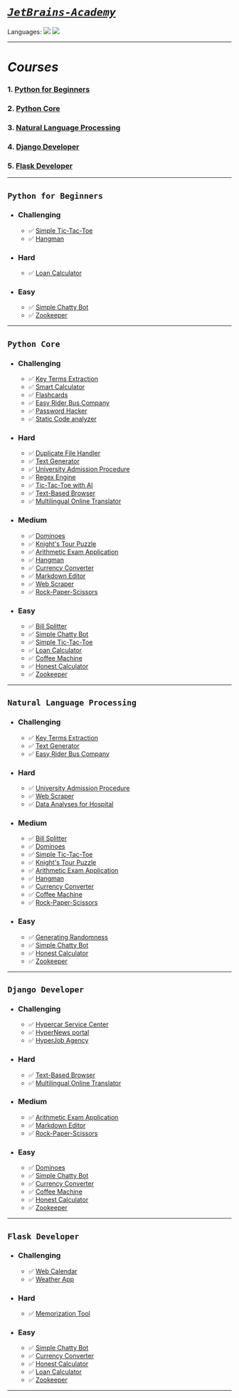 # [_`JetBrains-Academy`_](https://hyperskill.org/)
Languages: ![](https://img.shields.io/badge/Python-3.10.0-blue) ![](https://img.shields.io/badge/HTML-5-red)
_____________________
# _Courses_
### 1. [**Python for Beginners**](#Python-for-Beginners)
### 2. [**Python Core**](#Python-Core)
### 3. [**Natural Language Processing**](#Natural-Language-Processing)
### 4. [**Django Developer**](#Django-Developer)
### 5. [**Flask Developer**](#Flask-Developer)
_____________________
## `Python for Beginners`
* ### Challenging
  - :white_check_mark: [Simple Tic-Tac-Toe](Python%20Core/Simple%20Tic-Tac-Toe)
  - :white_check_mark: [Hangman](Python%20Core/Hangman)
* ### Hard
  - :white_check_mark: [Loan Calculator](Python%20Core/Loan%20Calculator)
* ### Easy
  - :white_check_mark: [Simple Chatty Bot](Python%20Core/Simple%20Chatty%20Bot)
  - :white_check_mark: [Zookeeper](Python%20Core/Zookeeper)
_______________________________
## `Python Core`
* ### Challenging
  - :white_check_mark: [Key Terms Extraction](Python%20Core/Key%20Terms%20Extraction)
  - :white_check_mark: [Smart Calculator](Python%20Core/Smart%20Calculator)
  - :white_check_mark: [Flashcards](Python%20Core/Flashcards)
  - :white_check_mark: [Easy Rider Bus Company](Python%20Core/Easy%20Rider%20Bus%20Company)
  - :white_check_mark: [Password Hacker](Python%20Core/Password%20Hacker)
  - :white_check_mark: [Static Code analyzer](Python%20Core/Static%20Code%20Analyzer)
* ### Hard
  - :white_check_mark: [Duplicate File Handler](Python%20Core/Duplicate%20File%20Handler)
  - :white_check_mark: [Text Generator](Python%20Core/Text%20Generator)
  - :white_check_mark: [University Admission Procedure](Python%20Core/University%20Admission%20Procedure)
  - :white_check_mark: [Regex Engine](Python%20Core/Regex%20Engine)
  - :white_check_mark: [Tic-Tac-Toe with AI](Python%20Core/Tic-Tac-Toe%20with%20AI)
  - :white_check_mark: [Text-Based Browser](Python%20Core/Text-Based%20Browser)
  - :white_check_mark: [Multilingual Online Translator](Python%20Core/Multilingual%20Online%20Translator)
* ### Medium
  - :white_check_mark: [Dominoes](Python%20Core/Dominoes)
  - :white_check_mark: [Knight's Tour Puzzle](Python%20Core/Knight's%20Tour%20Puzzle)
  - :white_check_mark: [Arithmetic Exam Application](Python%20Core/Arithmetic%20Exam%20Application)
  - :white_check_mark: [Hangman](Python%20Core/Hangman)
  - :white_check_mark: [Currency Converter](Python%20Core/Currency%20Converter)
  - :white_check_mark: [Markdown Editor](Python%20Core/Markdown%20Editor)
  - :white_check_mark: [Web Scraper](Python%20Core/Web%20Scraper)
  - :white_check_mark: [Rock-Paper-Scissors](Python%20Core/Rock-Paper-Scissors)
* ### Easy
  - :white_check_mark: [Bill Splitter](Python%20Core/Bill%20Splitter)
  - :white_check_mark: [Simple Chatty Bot](Python%20Core/Simple%20Chatty%20Bot)
  - :white_check_mark: [Simple Tic-Tac-Toe](Python%20Core/Simple%20Tic-Tac-Toe)
  - :white_check_mark: [Loan Calculator](Python%20Core/Loan%20Calculator)
  - :white_check_mark: [Coffee Machine](Python%20Core/Coffee%20Machine)
  - :white_check_mark: [Honest Calculator](Natural%20Language%20Processing/Honest%20Calculator)
  - :white_check_mark: [Zookeeper](Python%20Core/Zookeeper)
_______________________________
  ## `Natural Language Processing`
* ### Challenging
  - :white_check_mark: [Key Terms Extraction](Python%20Core/Key%20Terms%20Extraction)
  - :white_check_mark: [Text Generator](Python%20Core/Text%20Generator)
  - :white_check_mark: [Easy Rider Bus Company](Python%20Core/Easy%20Rider%20Bus%20Company)
* ### Hard
  - :white_check_mark: [University Admission Procedure](Python%20Core/University%20Admission%20Procedure)
  - :white_check_mark: [Web Scraper](Python%20Core/Web%20Scraper)
  - :white_check_mark: [Data Analyses for Hospital](Natural%20Language%20Processing/Data%20Analysis%20for%20Hospitals)
* ### Medium
  - :white_check_mark: [Bill Splitter](Python%20Core/Bill%20Splitter)
  - :white_check_mark: [Dominoes](Python%20Core/Dominoes)
  - :white_check_mark: [Simple Tic-Tac-Toe](Python%20Core/Simple%20Tic-Tac-Toe)
  - :white_check_mark: [Knight's Tour Puzzle](Python%20Core/Knight's%20Tour%20Puzzle)
  - :white_check_mark: [Arithmetic Exam Application](Python%20Core/Arithmetic%20Exam%20Application)
  - :white_check_mark: [Hangman](Python%20Core/Hangman)
  - :white_check_mark: [Currency Converter](Python%20Core/Currency%20Converter)
  - :white_check_mark: [Coffee Machine](Python%20Core/Coffee%20Machine)
  - :white_check_mark: [Rock-Paper-Scissors](Python%20Core/Rock-Paper-Scissors)
* ### Easy
  - :white_check_mark: [Generating Randomness](Natural%20Language%20Processing/Generating%20Randomness)
  - :white_check_mark: [Simple Chatty Bot](Python%20Core/Simple%20Chatty%20Bot)
  - :white_check_mark: [Honest Calculator](Natural%20Language%20Processing/Honest%20Calculator)
  - :white_check_mark: [Zookeeper](Python%20Core/Zookeeper)
_______________________________
  ## `Django Developer`
* ### Challenging
  - :white_check_mark: [Hypercar Service Center](Django%20Developer/Hypercar%20Service%20Center)
  - :white_check_mark: [HyperNews portal](Django%20Developer/HyperNews%20Portal)
  - :white_check_mark: [HyperJob Agency](Django%20Developer/HyperJob%20Agency)
* ### Hard
  - :white_check_mark: [Text-Based Browser](Python%20Core/Text-Based%20Browser)
  - :white_check_mark: [Multilingual Online Translator](Python%20Core/Multilingual%20Online%20Translator)
* ### Medium
  - :white_check_mark: [Arithmetic Exam Application](Python%20Core/Arithmetic%20Exam%20Application)
  - :white_check_mark: [Markdown Editor](Python%20Core/Markdown%20Editor)
  - :white_check_mark: [Rock-Paper-Scissors](Python%20Core/Rock-Paper-Scissors)
* ### Easy
  - :white_check_mark: [Dominoes](Python%20Core/Dominoes)
  - :white_check_mark: [Simple Chatty Bot](Python%20Core/Simple%20Chatty%20Bot)
  - :white_check_mark: [Currency Converter](Python%20Core/Currency%20Converter)
  - :white_check_mark: [Coffee Machine](Python%20Core/Coffee%20Machine)
  - :white_check_mark: [Honest Calculator](Natural%20Language%20Processing/Honest%20Calculator)
  - :white_check_mark: [Zookeeper](Python%20Core/Zookeeper)
_______________________________
## `Flask Developer`
* ### Challenging
  - :white_check_mark: [Web Calendar](Flask%20Developer/Web%20Calendar)
  - :white_check_mark: [Weather App](Flask%20Developer/Weather%20App)
* ### Hard
  - :white_check_mark: [Memorization Tool](Flask%20Developer/Memorization%20Tool)
* ### Easy
  - :white_check_mark: [Simple Chatty Bot](Python%20Core/Simple%20Chatty%20Bot)
  - :white_check_mark: [Currency Converter](Python%20Core/Currency%20Converter)
  - :white_check_mark: [Honest Calculator](Natural%20Language%20Processing/Honest%20Calculator)
  - :white_check_mark: [Loan Calculator](Python%20Core/Loan%20Calculator)
  - :white_check_mark: [Zookeeper](Python%20Core/Zookeeper)
_______________________________

